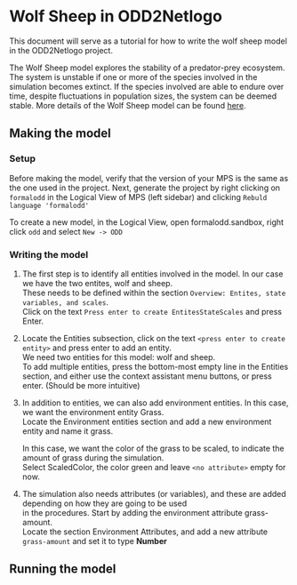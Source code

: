 # Wolf Sheep in ODD2Netlogo
This document will serve as a tutorial for how to write the wolf sheep model in the ODD2Netlogo project. 

The Wolf Sheep model explores the stability of a predator-prey ecosystem. The system is unstable if one or more of the 
species involved in the simulation becomes extinct. If the species involved are able to endure over time, despite 
fluctuations in population sizes, the system can be deemed stable.
More details of the Wolf Sheep model can be found [here](https://ccl.northwestern.edu/netlogo/models/WolfSheepPredation).


## Making the model
### Setup
Before making the model, verify that the version of your MPS is the same as the one used in the project.
Next, generate the project by right clicking on `formalodd` in the Logical View of MPS (left sidebar) 
and clicking `Rebuld language 'formalodd'`

To create a new model, in the Logical View, open formalodd.sandbox, right click `odd` and select `New -> ODD`

### Writing the model


1. The first step  is to identify all entities involved in the model. In our case we have the two entites, wolf and sheep. \
   These needs to be defined within the section `Overview: Entites, state variables, and scales`. \
   Click on the text `Press enter to create EntitesStateScales` and press Enter.
1. Locate the Entities subsection, click on the text `<press enter to create entity>` and press enter to add an entity. \
    We need two entities for this model: wolf and sheep.\
    To add multiple entities, press the bottom-most empty line in the Entities section, and either use the 
    context assistant menu buttons, or press enter. (Should be more intuitive)

1. In addition to entities, we can also add environment entities. In this case, we want the environment entity Grass.\
    Locate the Environment entities section and add a new environment entity and name it grass. 
    
    In this case, we want the color of the grass to be scaled, to indicate the amount of grass during the simulation.\
    Select ScaledColor, the color green and leave `<no attribute>` empty for now.
   
1. The simulation also needs attributes (or variables), and these are added depending on how they are going to be used \
    in the procedures. Start by adding the environment attribute grass-amount. \
    Locate the section Environment Attributes, and add a new attribute `grass-amount` and set it to type **Number**
    

## Running the model